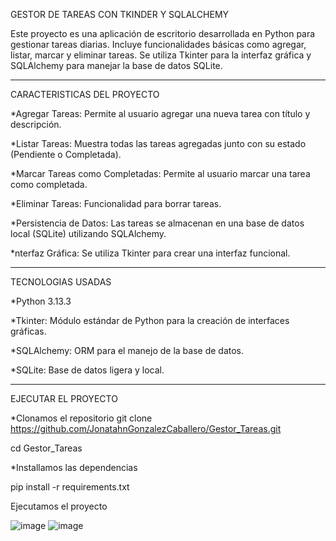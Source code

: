 GESTOR DE TAREAS CON TKINDER Y SQLALCHEMY

Este proyecto es una aplicación de escritorio desarrollada en Python para gestionar tareas diarias. 
Incluye funcionalidades básicas como agregar, listar, marcar y eliminar tareas. 
Se utiliza Tkinter para la interfaz gráfica y SQLAlchemy para manejar la base de datos SQLite.

------------------------------------------------------------------------------------------------------
CARACTERISTICAS DEL PROYECTO

*Agregar Tareas:
Permite al usuario agregar una nueva tarea con título y descripción.

*Listar Tareas:
Muestra todas las tareas agregadas junto con su estado (Pendiente o Completada).

*Marcar Tareas como Completadas:
Permite al usuario marcar una tarea como completada.

*Eliminar Tareas:
Funcionalidad  para borrar tareas.

*Persistencia de Datos:
Las tareas se almacenan en una base de datos local (SQLite) utilizando SQLAlchemy.

*nterfaz Gráfica:
Se utiliza Tkinter para crear una interfaz funcional.

--------------------------------------------------------------------------------------------------------
TECNOLOGIAS USADAS

*Python 3.13.3

*Tkinter: Módulo estándar de Python para la creación de interfaces gráficas.

*SQLAlchemy: ORM para el manejo de la base de datos.

*SQLite: Base de datos ligera y local.


--------------------------------------------------------------------------------------------------------
EJECUTAR EL PROYECTO

*Clonamos el repositorio
git clone https://github.com/JonatahnGonzalezCaballero/Gestor_Tareas.git

cd Gestor_Tareas


*Installamos las dependencias

pip install -r requirements.txt

Ejecutamos el proyecto

![image](https://github.com/user-attachments/assets/8d631a51-0b60-46dc-b34b-12dc8fed702d)
![image](https://github.com/user-attachments/assets/99eaad87-6e0d-49e5-aa78-13d49e7846b0)








